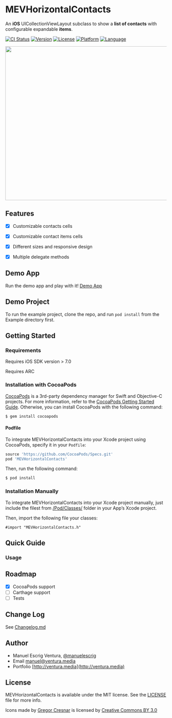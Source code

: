 # MEVHorizontalContacts
An **iOS** UICollectionViewLayout subclass to show a **list of contacts** with configurable expandable **items**.


[![CI Status](http://img.shields.io/travis/manuelescrig/MEVHorizontalContacts.svg?style=flat)](https://travis-ci.org/manuelescrig/MEVHorizontalContacts)
[![Version](https://img.shields.io/cocoapods/v/MEVHorizontalContacts.svg?style=flat)](http://cocoapods.org/pods/MEVHorizontalContacts)
[![License](https://img.shields.io/cocoapods/l/MEVHorizontalContacts.svg?style=flat)](http://cocoapods.org/pods/MEVHorizontalContacts)
[![Platform](https://img.shields.io/cocoapods/p/MEVHorizontalContacts.svg?style=flat)](http://cocoapods.org/pods/MEVHorizontalContacts)
[![Language](http://img.shields.io/badge/language-objective--c-blue.svg?style=flat)](https://developer.apple.com/library/mac/documentation/Cocoa/Conceptual/ProgrammingWithObjectiveC/Introduction/Introduction.html)

<p align="center"><img src="https://cloud.githubusercontent.com/assets/1849990/15117000/ea15edd2-1605-11e6-8058-5ecd7a862bff.gif" align="center" height="480" width="640" ></p>

 
## Features
- [x] Customizable contacts cells
- [x] Customizable contact items cells
- [x] Different sizes and responsive design
- [x] Multiple delegate methods


## Demo App

Run the demo app and play with it!
[Demo App](https://appetize.io/app/y5mq0egpmtvvj6e7up8qg07qjg?device=iphone6splus&scale=50&orientation=portrait&osVersion=9.3&deviceColor=white)

## Demo Project

To run the example project, clone the repo, and run `pod install` from the Example directory first.

## Getting Started

### Requirements

Requires iOS SDK version > 7.0

Requires ARC

### Installation with CocoaPods

[CocoaPods](cocoapods.org) is a 3rd-party dependency manager for Swift and Objective-C projects. For more information, refer to the [CocoaPods Getting Started Guide](https://guides.cocoapods.org/using/getting-started.html). Otherwise, you can install CocoaPods with the following command:

```bash
$ gem install cocoapods
```

#### Podfile
To integrate MEVHorizontalContacts into your Xcode project using CocoaPods, specify it in your `Podfile`:

```ruby
source 'https://github.com/CocoaPods/Specs.git'
pod 'MEVHorizontalContacts'
```

Then, run the following command:

```bash
$ pod install
```

###  Installation Manually
To integrate MEVHorizontalContacts into your Xcode project manually, just include the filest from [/Pod/Classes/](https://github.com/manuelescrig/MEVHorizontalContacts/tree/master/MEVHorizontalContacts/Classes) folder in your App’s Xcode project.

Then, import the following file your classes:
```objc
#import "MEVHorizontalContacts.h"
```

## Quick Guide

### Usage

## Roadmap
- [x] CocoaPods support
- [ ] Carthage support
- [ ] Tests

## Change Log

See [Changelog.md](https://github.com/manuelescrig/MEVHorizontalContacts/blob/master/CHANGELOG.md)

## Author

- Manuel Escrig Ventura, [@manuelescrig](https://www.twitter.com/manuelescrig/)
- Email [manuel@ventura.media](mailto:manuel@ventura.media)
- Portfolio [http://ventura.media](http://ventura.media)

## License

MEVHorizontalContacts is available under the MIT license. See the [LICENSE](https://github.com/manuelescrig/MEVHorizontalContacts/blob/master/LICENSE) file for more info.

Icons made by [Gregor Cresnar](http://www.flaticon.com/authors/gregor-cresnar) is licensed by [Creative Commons BY 3.0](http://creativecommons.org/licenses/by/3.0/)
